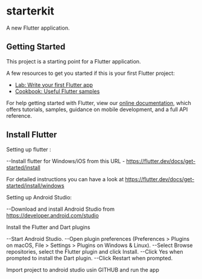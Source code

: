# starterkit

A new Flutter application.

## Getting Started

This project is a starting point for a Flutter application.

A few resources to get you started if this is your first Flutter project:

- [Lab: Write your first Flutter app](https://flutter.dev/docs/get-started/codelab)
- [Cookbook: Useful Flutter samples](https://flutter.dev/docs/cookbook)

For help getting started with Flutter, view our 
[online documentation](https://flutter.dev/docs), which offers tutorials, 
samples, guidance on mobile development, and a full API reference.

## Install Flutter

Setting up flutter :

--Install flutter for Windows/iOS from this URL - https://flutter.dev/docs/get-started/install

For detailed instructions you can have a look at https://flutter.dev/docs/get-started/install/windows

Setting up Android Studio:

--Download and install Android Studio from https://developer.android.com/studio

Install the Flutter and Dart plugins

--Start Android Studio.
--Open plugin preferences (Preferences > Plugins on macOS, File > Settings > Plugins on Windows & Linux).
--Select Browse repositories, select the Flutter plugin and click Install.
--Click Yes when prompted to install the Dart plugin.
--Click Restart when prompted.


Import project to android studio usin GITHUB and run the app

